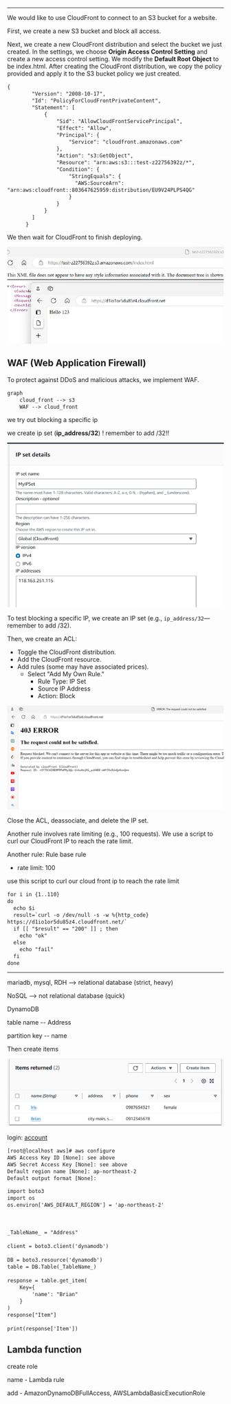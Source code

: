 

---

We would like to use CloudFront to connect to an S3 bucket for a website.

First, we create a new S3 bucket and block all access.

Next, we create a new CloudFront distribution and select the bucket we just created. In the settings, we choose **Origin Access Control Setting** and create a new access control setting. We modify the **Default Root Object** to be index.html. After creating the CloudFront distribution, we copy the policy provided and apply it to the S3 bucket policy we just created.



````
{
        "Version": "2008-10-17",
        "Id": "PolicyForCloudFrontPrivateContent",
        "Statement": [
            {
                "Sid": "AllowCloudFrontServicePrincipal",
                "Effect": "Allow",
                "Principal": {
                    "Service": "cloudfront.amazonaws.com"
                },
                "Action": "s3:GetObject",
                "Resource": "arn:aws:s3:::test-z22756392z/*",
                "Condition": {
                    "StringEquals": {
                      "AWS:SourceArn": "arn:aws:cloudfront::803647625959:distribution/EU9V24PLPS4QG"
                    }
                }
            }
        ]
      }
````

We then wait for CloudFront to finish deploying.

![](./images/cloud_front_S3.png)



## WAF (Web Application Firewall)

To protect against DDoS and malicious attacks, we implement WAF.

```mermaid
graph
	cloud_front --> s3
	WAF --> cloud_front
```



we try out blocking a specific ip

 we create ip set (**ip_address/32**) ! remember to add /32!!

![img](./images/ip_set.png)

To test blocking a specific IP, we create an IP set (e.g., `ip_address/32`—remember to add /32). 

Then, we create an ACL:

- Toggle the CloudFront distribution.
- Add the CloudFront resource.
- Add rules (some may have associated prices).
  - Select "Add My Own Rule."
    - Rule Type: IP Set
    - Source IP Address
    - Action: Block

![](./images/IP_Block_ACL.png)



Close the ACL, deassociate, and delete the IP set.

Another rule involves rate limiting (e.g., 100 requests). We use a script to curl our CloudFront IP to reach the rate limit.



Another rule: Rule base rule

* rate limit: 100



use this script to curl our cloud front ip to reach the rate limit

```
for i in {1..110}
do
  echo $i
  result=`curl -o /dev/null -s -w %{http_code} https://d1io1or5du85z4.cloudfront.net/`
  if [[ "$result" == "200" ]] ; then
    echo "ok"
  else
    echo "fail"
  fi
done
```



---



mariadb, mysql, RDH --> relational database (strict, heavy)

NoSQL --> not relational database (quick)

 

DynamoDB

table name -- Address

partition key -- name

Then create items

![](./images/dynamoDB_items.png)



login: [account](./CLI/User-Brian.md)

```
[root@localhost aws]# aws configure
AWS Access Key ID [None]: see above
AWS Secret Access Key [None]: see above
Default region name [None]: ap-northeast-2
Default output format [None]: 
```



```
import boto3
import os
os.environ['AWS_DEFAULT_REGION'] = 'ap-northeast-2'



_TableName_ = "Address"

client = boto3.client('dynamodb')

DB = boto3.resource('dynamodb')
table = DB.Table(_TableName_)

response = table.get_item(
    Key={
        'name': "Brian"
    }
)
response["Item"]

print(response['Item'])
```



## Lambda function

create role

name - Lambda rule

add - AmazonDynamoDBFullAccess, AWSLambdaBasicExecutionRole